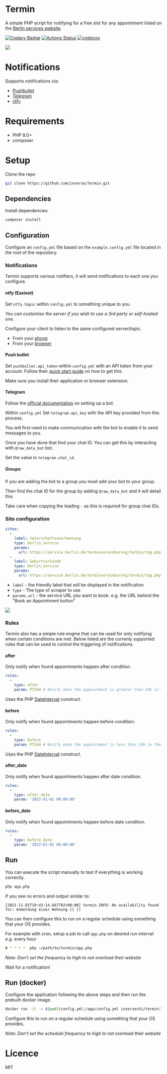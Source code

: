 # Termin

A simple PHP script for notifying for a free slot for any appointment listed on the [Berlin services website][0].

[![Codacy Badge](https://api.codacy.com/project/badge/Grade/764fcbdbe9dd4383ad808cb4f83159af)](https://app.codacy.com/gh/inverse/termin?utm_source=github.com&utm_medium=referral&utm_content=inverse/termin&utm_campaign=Badge_Grade_Settings)
[![Actions Status](https://github.com/inverse/termin/workflows/CI/badge.svg)](https://github.com/inverse/termin/actions)
[![codecov](https://codecov.io/gh/inverse/termin/branch/master/graph/badge.svg)](https://codecov.io/gh/inverse/termin)


![](https://i.imgur.com/8vxmVo2.png)

# Notifications

Supports notifications via:

- [Pushbullet][1]
- [Telegram][2]
- [ntfy][6]

# Requirements

- PHP 8.0+
- composer

# Setup

Clone the repo

```bash
git clone https://github.com/inverse/termin.git
```

## Dependencies

Install dependencies
 
 ```bash
 composer install
```

## Configuration

Configure an `config.yml` file based on the `example.config.yml` file located in the root of the repository.

### Notifications

Termin supports various notifiers, it will send notifications to each one you configure.

#### ntfy (Easiest)

Set `ntfy.topic` within `config.yml` to something unique to you.

_You can customise the server if you wish to use a 3rd party or self-hosted one._

Configure your client to listen to the same configured server/topic.

- From your [phone][7]
- From your [browser][8]

#### Push bullet

Set `pushbullet.api_token` within `config.yml` with an API token from your account. Follow their [quick start guide][3] on how to get this.

Make sure you install their application or browser extension.

#### Telegram

Follow the [official documentation][4] on setting up a bot.

Within `config.yml` Set `telegram.api_key` with the API key provided from this process.

You will first need to make communication with the bot to enable it to send messages to you. 

Once you have done that find your chat ID. You can get this by interacting with `@raw_data_bot` bot.

Set the value in `telegram.chat_id`.

##### Groups

If you are adding the bot to a group you must add your bot to your group.

Then find the chat ID for the group by adding `@raw_data_bot` and it will detail this.

Take care when copying the leading `-` as this is required for group chat IDs.

### Site configuration

```yaml
sites:
  -
    label: Vaterschaftsanerkennung
    type: berlin_service
    params:
      url: https://service.berlin.de/terminvereinbarung/termin/tag.php?termin=1&dienstleister=122900&anliegen[]=318991&herkunft=1
  -
    label: Geburtsurkunde
    type: berlin_service
    params:
      url: https://service.berlin.de/terminvereinbarung/termin/tag.php?termin=1&dienstleister=122900&anliegen[]=318957&herkunft=1
```

- `label` - the friendly label that will be displayed in the notification
- `type` - The type of scraper to use
- `params.url` - the service URL you want to book. e.g. the URL behind the "Book an Appointment button"

![](https://i.imgur.com/zqSScD5.png)

### Rules

Termin also has a simple rule engine that can be used for only notifying when certain conditions are met. Below listed are the currenly supported rules that can be used to control the triggering of notifications.

#### after

Only notify when found appointments happen after condition.

```yaml
rules:
  -
    type: after
    param: PT24H # Notify when the appointment is greater than 24h in the future
```

Uses the PHP [DateInterval][5] construct.

#### before

Only notify when found appointments happen before condition.

```yaml
rules:
  -
    type: before
    param: PT24H # Notify when the appointment is less than 24h in the future
```

Uses the PHP [DateInterval][5] construct.

#### after_date

Only notify when found appointments happen after date condition.

```yaml
rules:
  -
    type: after_date
    param: '2022-01-01 00:00:00'
```

#### before_date

Only notify when found appointments happen before date condition.

```yaml
rules:
  -
    type: before_date
    param: '2022-01-01 00:00:00' 
```

## Run

You can execute the script manually to test if everything is working correctly.

```bash
php app.php
```

If you see no errors and output similar to:

```
[2021-11-01T19:43:14.687782+00:00] termin.INFO: No availability found for: Anmeldung einer Wohnung [] []
```

You can then configure this to run on a regular schedule using something that your OS provides.

For example with cron, setup a job to call `app.php` on desired run interval e.g. every hour

 ```bash
0 * * * *  php ~/path/to/termin/app.php
```

_Note: Don't set the frequency to high to not overload their website_

Wait for a notification!

## Run (docker)

Configure the application following the above steps and then run the prebuilt docker image.

```bash
docker run -it -v $(pwd)/config.yml:/app/config.yml inversechi/termin:latest
```

Configure this to run on a regular schedule using something that your OS provides.

_Note: Don't set the schedule frequency to high to not overload their website_

# Licence

MIT

[0]: https://service.berlin.de/terminvereinbarung/
[1]: https://www.pushbullet.com/
[2]: https://telegram.org/
[3]: https://docs.pushbullet.com/#api-quick-start
[4]: https://core.telegram.org/bots#3-how-do-i-create-a-bot
[5]: https://www.php.net/manual/en/dateinterval.construct.php
[6]: https://ntfy.sh/
[7]: https://ntfy.sh/docs/subscribe/phone/
[8]: https://ntfy.sh/docs/subscribe/web/
